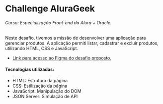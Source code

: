 # Challenge AluraGeek
###### Curso: Especialização Front-end da Alura + Oracle.
Neste desafio, tivemos a missão de desenvolver uma aplicação para gerenciar produtos. A aplicação permiti listar, cadastrar e excluir produtos, utilizando HTML, CSS e JavaScript.

- <a href = "https://www.figma.com/design/1zm3NNIw4KcI0RQtR6UmqK/New-AluraGeek---PT">Link para acesso ao Figma do desafio proposto.</a>

#### Tecnologias utilizadas:
* HTML: Estrutura da página
* CSS: Estilização da página
* JavaScript: Manipulação do DOM
* JSON Server: Simulação de API
